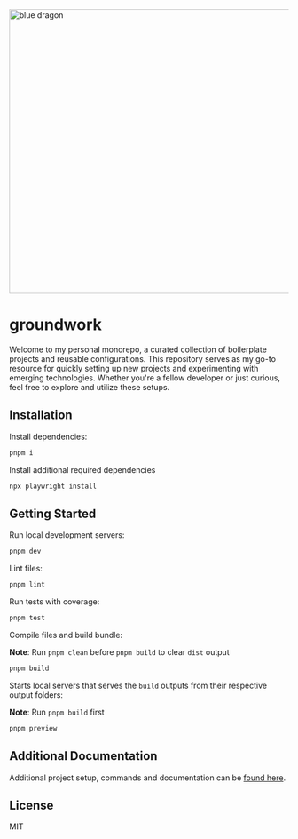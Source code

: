 <img src="./docs/repo/assets/pnpm-nx-lerna-dragon-logo.png" alt="blue dragon" width="512" height="512" />

# groundwork

Welcome to my personal monorepo, a curated collection of boilerplate projects and reusable configurations. This repository serves as my go-to resource for quickly setting up new projects and experimenting with emerging technologies. Whether you're a fellow developer or just curious, feel free to explore and utilize these setups.

## Installation

Install dependencies:

```bash
pnpm i
```

Install additional required dependencies

```bash
npx playwright install
```

## Getting Started

Run local development servers:

```bash
pnpm dev
```

Lint files:

```bash
pnpm lint
```

Run tests with coverage:

```bash
pnpm test
```

Compile files and build bundle:

**Note**: Run `pnpm clean` before `pnpm build` to clear `dist` output

```bash
pnpm build
```

Starts local servers that serves the `build` outputs from their respective output folders:

**Note**: Run `pnpm build` first

```bash
pnpm preview
```

## Additional Documentation

Additional project setup, commands and documentation can be [found here](docs/repo/README.md).

## License

MIT
